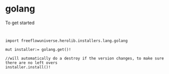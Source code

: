 # golang



To get started

```vlang


import freeflowuniverse.herolib.installers.lang.golang

mut installer:= golang.get()!

//will automatically do a destroy if the version changes, to make sure there are no left overs
installer.install()!

```

